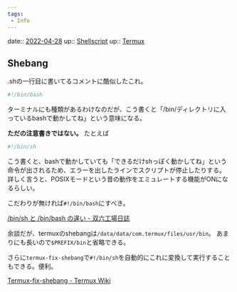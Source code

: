```yaml
---
tags:
 - Info
---
```


date:: [2022-04-28](/Daily_Note/2022-04-28.md)
up:: [Shellscript](../Bar/Program/Shellscript.md)
up:: [Termux](Bar/App/Termux.md)

## Shebang
.shの一行目に書いてるコメントに酷似したこれ。
```bash
#!/bin/bash
```
ターミナルにも種類があるわけなのだが、こう書くと「/bin/ディレクトリに入っているbashで動かしてね」という意味になる。

**ただの注意書きではない。** たとえば
```bash
#!/bin/sh
```
こう書くと、bashで動かしていても「できるだけshっぽく動かしてね」という命令が出されるため、エラーを出したラインでスクリプトが停止したりする。
詳しく言うと、POSIXモードという昔の動作をエミュレートする機能がONになるらしい。

こだわりが無ければ`#!/bin/bash`にすべき。

[/bin/sh と /bin/bash の違い - 双六工場日誌](https://sechiro.hatenablog.com/entry/20120806/1344267619)

余談だが、termuxのshebangは`/data/data/com.termux/files/usr/bin`。
あまりにも長いので`$PREFIX/bin`と省略できる。

さらに`termux-fix-shebang`で`#!/bin/sh`を自動的にこれに変換して実行することもできる。便利。

[Termux-fix-shebang - Termux Wiki](https://wiki.termux.com/wiki/Termux-fix-shebang)
